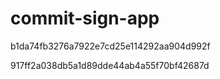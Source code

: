 # commit-sign-app

b1da74fb3276a7922e7cd25e114292aa904d992f

917ff2a038db5a1d89dde44ab4a55f70bf42687d
